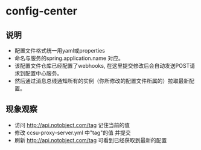 # config-center

## 说明
- 配置文件格式统一用yaml或properties
- 命名与服务的spring.application.name 对应。
- 该配置文件仓库已经配置了webhooks, 在这里提交修改后会自动发送POST请求到配置中心服务。
- 然后通过消息总线通知所有的实例（你所修改的配置文件所属的）拉取最新配置。

## 现象观察
- 访问 http://api.notobject.com/tag 记住当前的值
- 修改 ccsu-proxy-server.yml 中"tag"的值 并提交
- 刷新 http://api.notobject.com/tag 可看到已经获取到最新的配置
